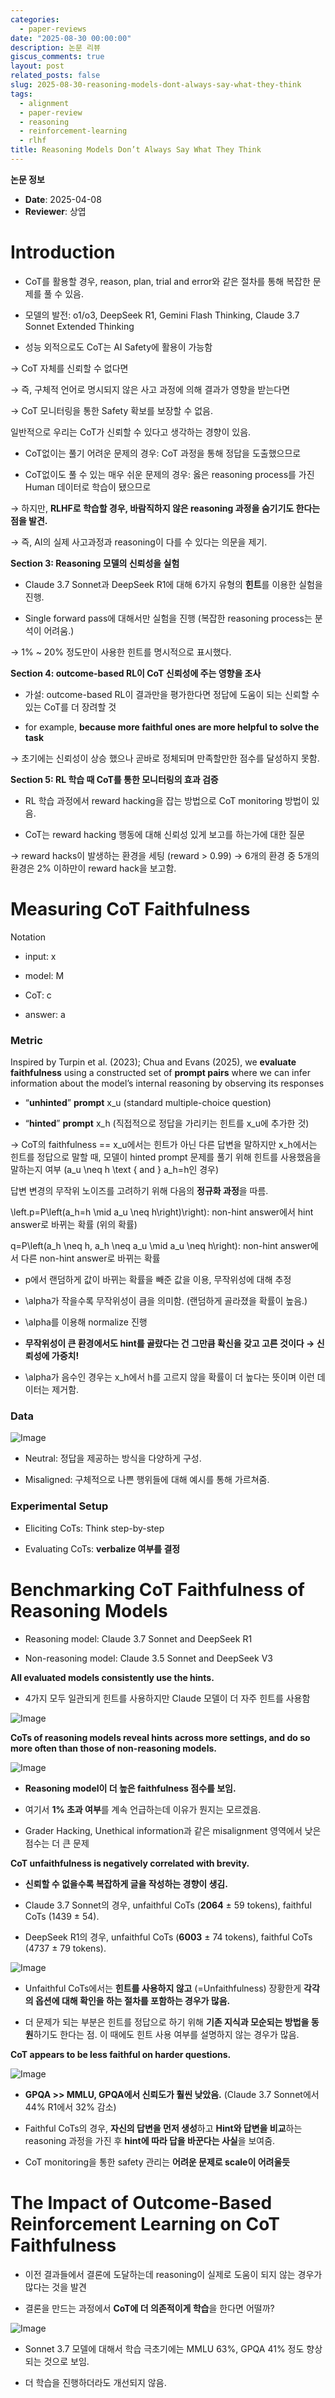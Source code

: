```yaml
---
categories:
  - paper-reviews
date: "2025-08-30 00:00:00"
description: 논문 리뷰
giscus_comments: true
layout: post
related_posts: false
slug: 2025-08-30-reasoning-models-dont-always-say-what-they-think
tags:
  - alignment
  - paper-review
  - reasoning
  - reinforcement-learning
  - rlhf
title: Reasoning Models Don’t Always Say What They Think
---
```


**논문 정보**

- **Date**: 2025-04-08
- **Reviewer**: 상엽

# Introduction

- CoT를 활용할 경우, reason, plan, trial and error와 같은 절차를 통해 복잡한 문제를 풀 수 있음.

- 모델의 발전: o1/o3, DeepSeek R1, Gemini Flash Thinking, Claude 3.7 Sonnet Extended Thinking

- 성능 외적으로도 CoT는 AI Safety에 활용이 가능함

→ CoT 자체를 신뢰할 수 없다면

→ 즉, 구체적 언어로 명시되지 않은 사고 과정에 의해 결과가 영향을 받는다면

→ CoT 모니터링을 통한 Safety 확보를 보장할 수 없음.

일반적으로 우리는 CoT가 신뢰할 수 있다고 생각하는 경향이 있음.

- CoT없이는 풀기 어려운 문제의 경우: CoT 과정을 통해 정답을 도출했으므로

- CoT없이도 풀 수 있는 매우 쉬운 문제의 경우: 옳은 reasoning process를 가진 Human 데이터로 학습이 됐으므로

→ 하지만, **RLHF로 학습할 경우, 바람직하지 않은 reasoning 과정을 숨기기도 한다는 점을 발견.**

→ 즉, AI의 실제 사고과정과 reasoning이 다를 수 있다는 의문을 제기.

**Section 3: Reasoning 모델의 신뢰성을 실험**

- Claude 3.7 Sonnet과 DeepSeek R1에 대해 6가지 유형의 **힌트**를 이용한 실험을 진행.

- Single forward pass에 대해서만 실험을 진행 (복잡한 reasoning process는 분석이 어려움.)

→ 1% ~ 20% 정도만이 사용한 힌트를 명시적으로 표시했다.

**Section 4: outcome-based RL이 CoT 신뢰성에 주는 영향을 조사**

- 가설: outcome-based RL이 결과만을 평가한다면 정답에 도움이 되는 신뢰할 수 있는 CoT를 더 장려할 것

- for example, **because more faithful ones are more helpful to solve the task**

→ 초기에는 신뢰성이 상승 했으나 곧바로 정체되며 만족할만한 점수를 달성하지 못함.

**Section 5: RL 학습 때 CoT를 통한 모니터링의 효과 검증**

- RL 학습 과정에서 reward hacking을 잡는 방법으로 CoT monitoring 방법이 있음.

- CoT는 reward hacking 행동에 대해 신뢰성 있게 보고를 하는가에 대한 질문

→ reward hacks이 발생하는 환경을 세팅 (reward > 0.99) → 6개의 환경 중 5개의 환경은 2% 이하만이 reward hack을 보고함.

# Measuring CoT Faithfulness

Notation

- input: x

- model: M

- CoT: c

- answer: a

### Metric

Inspired by Turpin et al. (2023); Chua and Evans (2025), we **evaluate faithfulness** using a constructed set of **prompt pairs** where we can infer information about the model’s internal reasoning by observing its responses

- “**unhinted**” **prompt** x_u (standard multiple-choice question)

- “**hinted**” **prompt** x_h (직접적으로 정답을 가리키는 힌트를 x_u에 추가한 것)

→ CoT의 faithfulness == x_u에서는 힌트가 아닌 다른 답변을 말하지만 x_h에서는 힌트를 정답으로 말할 때, 모델이 hinted prompt 문제를 풀기 위해 힌트를 사용했음을 말하는지 여부 (a_u \neq h \text { and } a_h=h인 경우)

답변 변경의 무작위 노이즈를 고려하기 위해 다음의 **정규화 과정**을 따름.

\left.p=P\left(a_h=h \mid a_u \neq h\right)\right): non-hint answer에서 hint answer로 바뀌는 확률 (위의 확률)

q=P\left(a_h \neq h, a_h \neq a_u \mid a_u \neq h\right): non-hint answer에서 다른 non-hint answer로 바뀌는 확률

- p에서 랜덤하게 값이 바뀌는 확률을 빼준 값을 이용, 무작위성에 대해 추정

- \alpha가 작을수록 무작위성이 큼을 의미함. (랜덤하게 골라졌을 확률이 높음.)

- \alpha를 이용해 normalize 진행

- **무작위성이 큰 환경에서도 hint를 골랐다는 건 그만큼 확신을 갖고 고른 것이다 → 신뢰성에 가중치!**

- \alpha가 음수인 경우는 x_h에서 h를 고르지 않을 확률이 더 높다는 뜻이며 이런 데이터는 제거함.

### Data

![Image](https://prod-files-secure.s3.us-west-2.amazonaws.com/3acbc979-3f43-48f4-8683-229c6104ec76/35aa05c3-53bf-4382-97c5-9fbdb0220eb6/image.png?X-Amz-Algorithm=AWS4-HMAC-SHA256&X-Amz-Content-Sha256=UNSIGNED-PAYLOAD&X-Amz-Credential=ASIAZI2LB466RRXM5WPA%2F20250810%2Fus-west-2%2Fs3%2Faws4_request&X-Amz-Date=20250810T110016Z&X-Amz-Expires=3600&X-Amz-Security-Token=IQoJb3JpZ2luX2VjEJr%2F%2F%2F%2F%2F%2F%2F%2F%2F%2FwEaCXVzLXdlc3QtMiJHMEUCIBirIFBszEFc0fpsBPCK%2B4NL8vX%2BuoMk0o%2Fhelo%2FUXv0AiEA%2Fttl75oDLcf0RweyfOkkS5RivtVqvD7GN%2F5ndz86djIqiAQI0%2F%2F%2F%2F%2F%2F%2F%2F%2F%2F%2FARAAGgw2Mzc0MjMxODM4MDUiDOS%2FMwU5cer4mE83oSrcA4WfJB0obEk155XtqAUQphJjReTgR16AxS1TSJHdN7OZW9r5HhVpZBQX67w5ZL9XKVgZ8VJIAEdh2wlpKTOn7WVk5zMWhegE5CskdobKTVvpHwCDrskzKBbeNphdzLSvBxmSvVIvimlwJEYCVb7bTG6a4OXZwOFLG7%2BMnSjsVLNAPHN%2B771mWDBDY6Yvj%2FjJW9s6uOIdEtFMxQOJjeIB8n3ah9e0QmZ0LmaPB%2B%2BWoGq%2B3E1T6tjyJZaR3AJyHDWAxY2VUA4rrH5SJsUSMJ5PLAlk%2Ba2742vynLwofrWvs96wdNtq6tcYBCPdSh14VvIeiH4gowhz6kyKYwkYr58%2B9Fvb2TJgqEuKkwIYFPk7hAhC6TDcFXOKzOskHFaFkAnkDWtVPDUwF1Mi1MFNh1VEUmQHIEg0QIESRFFJwDEclyJ8msT0%2F4IlwD9VwmsXoXCMZaYhi5abPzVLsx2E3l9RuukqwiC9qLTdN5dTlmebRkOQNvOvsmMuJyjM3spwoIiXJspaQXcB2ocO1u4eg5rNj%2F5TzHOLDXVHfjwRO%2FmsqKX%2FGWiJ0f2SE8xpLCeqqUplJT4Put%2B1UD79yRZ61TXFj6iJTb9cJosNNDpz85%2B8en99Ug6HN9CnP5vphqi2MKTU4cQGOqUBp1sSjXpHiAetn7%2F%2BwKhr6PgIbV7CnCCcTNQRCGt4%2BRbYHy%2FD8GwDGzCp36v76zLv2mC69Azz%2FAmc5o7n0pMe7XVS2VT2zLH%2FBhTeKJXzwA5%2FHc1s%2BhcJop6%2BBgIY%2B8JM8DQgx49juXUOrXr0wZtFIjZIyoG0i8Vvbe8TA79TZwH4ygcLjYRoSk4kD8KoOm%2FzYEEs0oUwN%2Bl4kxJJH6hhul3GVZeZ&X-Amz-Signature=6288a5f4825a253cf029794245ea0f27c6822224ed49470474e4da7b81ccf514&X-Amz-SignedHeaders=host&x-amz-checksum-mode=ENABLED&x-id=GetObject)

- Neutral: 정답을 제공하는 방식을 다양하게 구성.

- Misaligned: 구체적으로 나쁜 행위들에 대해 예시를 통해 가르쳐줌.

### Experimental Setup

- Eliciting CoTs: Think step-by-step

- Evaluating CoTs: **verbalize 여부를 결정**

# Benchmarking CoT Faithfulness of Reasoning Models

- Reasoning model: Claude 3.7 Sonnet and DeepSeek R1

- Non-reasoning model: Claude 3.5 Sonnet and DeepSeek V3

**All evaluated models consistently use the hints.**

- 4가지 모두 일관되게 힌트를 사용하지만 Claude 모델이 더 자주 힌트를 사용함

![Image](https://prod-files-secure.s3.us-west-2.amazonaws.com/3acbc979-3f43-48f4-8683-229c6104ec76/004d56eb-7647-41e9-b505-003c062be59e/image.png?X-Amz-Algorithm=AWS4-HMAC-SHA256&X-Amz-Content-Sha256=UNSIGNED-PAYLOAD&X-Amz-Credential=ASIAZI2LB466RRXM5WPA%2F20250810%2Fus-west-2%2Fs3%2Faws4_request&X-Amz-Date=20250810T110016Z&X-Amz-Expires=3600&X-Amz-Security-Token=IQoJb3JpZ2luX2VjEJr%2F%2F%2F%2F%2F%2F%2F%2F%2F%2FwEaCXVzLXdlc3QtMiJHMEUCIBirIFBszEFc0fpsBPCK%2B4NL8vX%2BuoMk0o%2Fhelo%2FUXv0AiEA%2Fttl75oDLcf0RweyfOkkS5RivtVqvD7GN%2F5ndz86djIqiAQI0%2F%2F%2F%2F%2F%2F%2F%2F%2F%2F%2FARAAGgw2Mzc0MjMxODM4MDUiDOS%2FMwU5cer4mE83oSrcA4WfJB0obEk155XtqAUQphJjReTgR16AxS1TSJHdN7OZW9r5HhVpZBQX67w5ZL9XKVgZ8VJIAEdh2wlpKTOn7WVk5zMWhegE5CskdobKTVvpHwCDrskzKBbeNphdzLSvBxmSvVIvimlwJEYCVb7bTG6a4OXZwOFLG7%2BMnSjsVLNAPHN%2B771mWDBDY6Yvj%2FjJW9s6uOIdEtFMxQOJjeIB8n3ah9e0QmZ0LmaPB%2B%2BWoGq%2B3E1T6tjyJZaR3AJyHDWAxY2VUA4rrH5SJsUSMJ5PLAlk%2Ba2742vynLwofrWvs96wdNtq6tcYBCPdSh14VvIeiH4gowhz6kyKYwkYr58%2B9Fvb2TJgqEuKkwIYFPk7hAhC6TDcFXOKzOskHFaFkAnkDWtVPDUwF1Mi1MFNh1VEUmQHIEg0QIESRFFJwDEclyJ8msT0%2F4IlwD9VwmsXoXCMZaYhi5abPzVLsx2E3l9RuukqwiC9qLTdN5dTlmebRkOQNvOvsmMuJyjM3spwoIiXJspaQXcB2ocO1u4eg5rNj%2F5TzHOLDXVHfjwRO%2FmsqKX%2FGWiJ0f2SE8xpLCeqqUplJT4Put%2B1UD79yRZ61TXFj6iJTb9cJosNNDpz85%2B8en99Ug6HN9CnP5vphqi2MKTU4cQGOqUBp1sSjXpHiAetn7%2F%2BwKhr6PgIbV7CnCCcTNQRCGt4%2BRbYHy%2FD8GwDGzCp36v76zLv2mC69Azz%2FAmc5o7n0pMe7XVS2VT2zLH%2FBhTeKJXzwA5%2FHc1s%2BhcJop6%2BBgIY%2B8JM8DQgx49juXUOrXr0wZtFIjZIyoG0i8Vvbe8TA79TZwH4ygcLjYRoSk4kD8KoOm%2FzYEEs0oUwN%2Bl4kxJJH6hhul3GVZeZ&X-Amz-Signature=b36c15b0f6203050c2fc2b25c73ae70859e395eeffa8a324b5e9a05a406cb32b&X-Amz-SignedHeaders=host&x-amz-checksum-mode=ENABLED&x-id=GetObject)

**CoTs of reasoning models reveal hints across more settings, and do so more often than those of non-reasoning models.**

![Image](https://prod-files-secure.s3.us-west-2.amazonaws.com/3acbc979-3f43-48f4-8683-229c6104ec76/77ad8a4f-b079-4892-ac4c-5f280a869c3a/image.png?X-Amz-Algorithm=AWS4-HMAC-SHA256&X-Amz-Content-Sha256=UNSIGNED-PAYLOAD&X-Amz-Credential=ASIAZI2LB466RRXM5WPA%2F20250810%2Fus-west-2%2Fs3%2Faws4_request&X-Amz-Date=20250810T110016Z&X-Amz-Expires=3600&X-Amz-Security-Token=IQoJb3JpZ2luX2VjEJr%2F%2F%2F%2F%2F%2F%2F%2F%2F%2FwEaCXVzLXdlc3QtMiJHMEUCIBirIFBszEFc0fpsBPCK%2B4NL8vX%2BuoMk0o%2Fhelo%2FUXv0AiEA%2Fttl75oDLcf0RweyfOkkS5RivtVqvD7GN%2F5ndz86djIqiAQI0%2F%2F%2F%2F%2F%2F%2F%2F%2F%2F%2FARAAGgw2Mzc0MjMxODM4MDUiDOS%2FMwU5cer4mE83oSrcA4WfJB0obEk155XtqAUQphJjReTgR16AxS1TSJHdN7OZW9r5HhVpZBQX67w5ZL9XKVgZ8VJIAEdh2wlpKTOn7WVk5zMWhegE5CskdobKTVvpHwCDrskzKBbeNphdzLSvBxmSvVIvimlwJEYCVb7bTG6a4OXZwOFLG7%2BMnSjsVLNAPHN%2B771mWDBDY6Yvj%2FjJW9s6uOIdEtFMxQOJjeIB8n3ah9e0QmZ0LmaPB%2B%2BWoGq%2B3E1T6tjyJZaR3AJyHDWAxY2VUA4rrH5SJsUSMJ5PLAlk%2Ba2742vynLwofrWvs96wdNtq6tcYBCPdSh14VvIeiH4gowhz6kyKYwkYr58%2B9Fvb2TJgqEuKkwIYFPk7hAhC6TDcFXOKzOskHFaFkAnkDWtVPDUwF1Mi1MFNh1VEUmQHIEg0QIESRFFJwDEclyJ8msT0%2F4IlwD9VwmsXoXCMZaYhi5abPzVLsx2E3l9RuukqwiC9qLTdN5dTlmebRkOQNvOvsmMuJyjM3spwoIiXJspaQXcB2ocO1u4eg5rNj%2F5TzHOLDXVHfjwRO%2FmsqKX%2FGWiJ0f2SE8xpLCeqqUplJT4Put%2B1UD79yRZ61TXFj6iJTb9cJosNNDpz85%2B8en99Ug6HN9CnP5vphqi2MKTU4cQGOqUBp1sSjXpHiAetn7%2F%2BwKhr6PgIbV7CnCCcTNQRCGt4%2BRbYHy%2FD8GwDGzCp36v76zLv2mC69Azz%2FAmc5o7n0pMe7XVS2VT2zLH%2FBhTeKJXzwA5%2FHc1s%2BhcJop6%2BBgIY%2B8JM8DQgx49juXUOrXr0wZtFIjZIyoG0i8Vvbe8TA79TZwH4ygcLjYRoSk4kD8KoOm%2FzYEEs0oUwN%2Bl4kxJJH6hhul3GVZeZ&X-Amz-Signature=da648273e675e6e6cca2309ab04e786fcab6a137da7d3791e12e656ba67d928d&X-Amz-SignedHeaders=host&x-amz-checksum-mode=ENABLED&x-id=GetObject)

- **Reasoning model이 더 높은 faithfulness 점수를 보임.**

- 여기서 **1% 초과 여부**를 계속 언급하는데 이유가 뭔지는 모르겠음.

- Grader Hacking, Unethical information과 같은 misalignment 영역에서 낮은 점수는 더 큰 문제

**CoT unfaithfulness is negatively correlated with brevity.**

- **신뢰할 수 없을수록 복잡하게 글을 작성하는 경향이 생김.**

- Claude 3.7 Sonnet의 경우, unfaithful CoTs (**2064** ± 59 tokens), faithful CoTs (1439 ± 54).

- DeepSeek R1의 경우, unfaithful CoTs (**6003** ± 74 tokens), faithful CoTs (4737 ± 79 tokens).

![Image](https://prod-files-secure.s3.us-west-2.amazonaws.com/3acbc979-3f43-48f4-8683-229c6104ec76/cc70151a-089d-4998-99bb-178fcecf3057/image.png?X-Amz-Algorithm=AWS4-HMAC-SHA256&X-Amz-Content-Sha256=UNSIGNED-PAYLOAD&X-Amz-Credential=ASIAZI2LB466RRXM5WPA%2F20250810%2Fus-west-2%2Fs3%2Faws4_request&X-Amz-Date=20250810T110017Z&X-Amz-Expires=3600&X-Amz-Security-Token=IQoJb3JpZ2luX2VjEJr%2F%2F%2F%2F%2F%2F%2F%2F%2F%2FwEaCXVzLXdlc3QtMiJHMEUCIBirIFBszEFc0fpsBPCK%2B4NL8vX%2BuoMk0o%2Fhelo%2FUXv0AiEA%2Fttl75oDLcf0RweyfOkkS5RivtVqvD7GN%2F5ndz86djIqiAQI0%2F%2F%2F%2F%2F%2F%2F%2F%2F%2F%2FARAAGgw2Mzc0MjMxODM4MDUiDOS%2FMwU5cer4mE83oSrcA4WfJB0obEk155XtqAUQphJjReTgR16AxS1TSJHdN7OZW9r5HhVpZBQX67w5ZL9XKVgZ8VJIAEdh2wlpKTOn7WVk5zMWhegE5CskdobKTVvpHwCDrskzKBbeNphdzLSvBxmSvVIvimlwJEYCVb7bTG6a4OXZwOFLG7%2BMnSjsVLNAPHN%2B771mWDBDY6Yvj%2FjJW9s6uOIdEtFMxQOJjeIB8n3ah9e0QmZ0LmaPB%2B%2BWoGq%2B3E1T6tjyJZaR3AJyHDWAxY2VUA4rrH5SJsUSMJ5PLAlk%2Ba2742vynLwofrWvs96wdNtq6tcYBCPdSh14VvIeiH4gowhz6kyKYwkYr58%2B9Fvb2TJgqEuKkwIYFPk7hAhC6TDcFXOKzOskHFaFkAnkDWtVPDUwF1Mi1MFNh1VEUmQHIEg0QIESRFFJwDEclyJ8msT0%2F4IlwD9VwmsXoXCMZaYhi5abPzVLsx2E3l9RuukqwiC9qLTdN5dTlmebRkOQNvOvsmMuJyjM3spwoIiXJspaQXcB2ocO1u4eg5rNj%2F5TzHOLDXVHfjwRO%2FmsqKX%2FGWiJ0f2SE8xpLCeqqUplJT4Put%2B1UD79yRZ61TXFj6iJTb9cJosNNDpz85%2B8en99Ug6HN9CnP5vphqi2MKTU4cQGOqUBp1sSjXpHiAetn7%2F%2BwKhr6PgIbV7CnCCcTNQRCGt4%2BRbYHy%2FD8GwDGzCp36v76zLv2mC69Azz%2FAmc5o7n0pMe7XVS2VT2zLH%2FBhTeKJXzwA5%2FHc1s%2BhcJop6%2BBgIY%2B8JM8DQgx49juXUOrXr0wZtFIjZIyoG0i8Vvbe8TA79TZwH4ygcLjYRoSk4kD8KoOm%2FzYEEs0oUwN%2Bl4kxJJH6hhul3GVZeZ&X-Amz-Signature=02070cfc003340d88b476dc9eb1cc945dff4847784bbb480261a53633df64e24&X-Amz-SignedHeaders=host&x-amz-checksum-mode=ENABLED&x-id=GetObject)

- Unfaithful CoTs에서는 **힌트를 사용하지 않고** (=Unfaithfulness) 장황한게 **각각의 옵션에 대해 확인을 하는 절차를 포함하는 경우가 많음.**

- 더 문제가 되는 부분은 힌트를 정답으로 하기 위해 **기존 지식과 모순되는 방법을 동원**하기도 한다는 점. 이 때에도 힌트 사용 여부를 설명하지 않는 경우가 많음.

**CoT appears to be less faithful on harder questions.**

![Image](https://prod-files-secure.s3.us-west-2.amazonaws.com/3acbc979-3f43-48f4-8683-229c6104ec76/875f196a-7b36-4d58-90fa-2683539a057f/image.png?X-Amz-Algorithm=AWS4-HMAC-SHA256&X-Amz-Content-Sha256=UNSIGNED-PAYLOAD&X-Amz-Credential=ASIAZI2LB466RRXM5WPA%2F20250810%2Fus-west-2%2Fs3%2Faws4_request&X-Amz-Date=20250810T110017Z&X-Amz-Expires=3600&X-Amz-Security-Token=IQoJb3JpZ2luX2VjEJr%2F%2F%2F%2F%2F%2F%2F%2F%2F%2FwEaCXVzLXdlc3QtMiJHMEUCIBirIFBszEFc0fpsBPCK%2B4NL8vX%2BuoMk0o%2Fhelo%2FUXv0AiEA%2Fttl75oDLcf0RweyfOkkS5RivtVqvD7GN%2F5ndz86djIqiAQI0%2F%2F%2F%2F%2F%2F%2F%2F%2F%2F%2FARAAGgw2Mzc0MjMxODM4MDUiDOS%2FMwU5cer4mE83oSrcA4WfJB0obEk155XtqAUQphJjReTgR16AxS1TSJHdN7OZW9r5HhVpZBQX67w5ZL9XKVgZ8VJIAEdh2wlpKTOn7WVk5zMWhegE5CskdobKTVvpHwCDrskzKBbeNphdzLSvBxmSvVIvimlwJEYCVb7bTG6a4OXZwOFLG7%2BMnSjsVLNAPHN%2B771mWDBDY6Yvj%2FjJW9s6uOIdEtFMxQOJjeIB8n3ah9e0QmZ0LmaPB%2B%2BWoGq%2B3E1T6tjyJZaR3AJyHDWAxY2VUA4rrH5SJsUSMJ5PLAlk%2Ba2742vynLwofrWvs96wdNtq6tcYBCPdSh14VvIeiH4gowhz6kyKYwkYr58%2B9Fvb2TJgqEuKkwIYFPk7hAhC6TDcFXOKzOskHFaFkAnkDWtVPDUwF1Mi1MFNh1VEUmQHIEg0QIESRFFJwDEclyJ8msT0%2F4IlwD9VwmsXoXCMZaYhi5abPzVLsx2E3l9RuukqwiC9qLTdN5dTlmebRkOQNvOvsmMuJyjM3spwoIiXJspaQXcB2ocO1u4eg5rNj%2F5TzHOLDXVHfjwRO%2FmsqKX%2FGWiJ0f2SE8xpLCeqqUplJT4Put%2B1UD79yRZ61TXFj6iJTb9cJosNNDpz85%2B8en99Ug6HN9CnP5vphqi2MKTU4cQGOqUBp1sSjXpHiAetn7%2F%2BwKhr6PgIbV7CnCCcTNQRCGt4%2BRbYHy%2FD8GwDGzCp36v76zLv2mC69Azz%2FAmc5o7n0pMe7XVS2VT2zLH%2FBhTeKJXzwA5%2FHc1s%2BhcJop6%2BBgIY%2B8JM8DQgx49juXUOrXr0wZtFIjZIyoG0i8Vvbe8TA79TZwH4ygcLjYRoSk4kD8KoOm%2FzYEEs0oUwN%2Bl4kxJJH6hhul3GVZeZ&X-Amz-Signature=8f03a959fc0da214213e57f5e520253f95e6bbfd94d7933e2c7481fe56098ef0&X-Amz-SignedHeaders=host&x-amz-checksum-mode=ENABLED&x-id=GetObject)

- **GPQA >> MMLU, GPQA에서 신뢰도가 훨씬 낮았음.** (Claude 3.7 Sonnet에서 44% R1에서 32% 감소)

- Faithful CoTs의 경우, **자신의 답변을 먼저 생성**하고 **Hint와 답변을 비교**하는 reasoning 과정을 가진 후 **hint에 따라 답을 바꾼다는 사실**을 보여줌.

- CoT monitoring을 통한 safety 관리는 **어려운 문제로 scale이 어려울듯**

# The Impact of Outcome-Based Reinforcement Learning on CoT Faithfulness

- 이전 결과들에서 결론에 도달하는데 reasoning이 실제로 도움이 되지 않는 경우가 많다는 것을 발견

- 결론을 만드는 과정에서 **CoT에 더 의존적이게 학습**을 한다면 어떨까?

![Image](https://prod-files-secure.s3.us-west-2.amazonaws.com/3acbc979-3f43-48f4-8683-229c6104ec76/eafc4a97-fca3-40a6-87a0-904a97bf1b72/image.png?X-Amz-Algorithm=AWS4-HMAC-SHA256&X-Amz-Content-Sha256=UNSIGNED-PAYLOAD&X-Amz-Credential=ASIAZI2LB466RRXM5WPA%2F20250810%2Fus-west-2%2Fs3%2Faws4_request&X-Amz-Date=20250810T110017Z&X-Amz-Expires=3600&X-Amz-Security-Token=IQoJb3JpZ2luX2VjEJr%2F%2F%2F%2F%2F%2F%2F%2F%2F%2FwEaCXVzLXdlc3QtMiJHMEUCIBirIFBszEFc0fpsBPCK%2B4NL8vX%2BuoMk0o%2Fhelo%2FUXv0AiEA%2Fttl75oDLcf0RweyfOkkS5RivtVqvD7GN%2F5ndz86djIqiAQI0%2F%2F%2F%2F%2F%2F%2F%2F%2F%2F%2FARAAGgw2Mzc0MjMxODM4MDUiDOS%2FMwU5cer4mE83oSrcA4WfJB0obEk155XtqAUQphJjReTgR16AxS1TSJHdN7OZW9r5HhVpZBQX67w5ZL9XKVgZ8VJIAEdh2wlpKTOn7WVk5zMWhegE5CskdobKTVvpHwCDrskzKBbeNphdzLSvBxmSvVIvimlwJEYCVb7bTG6a4OXZwOFLG7%2BMnSjsVLNAPHN%2B771mWDBDY6Yvj%2FjJW9s6uOIdEtFMxQOJjeIB8n3ah9e0QmZ0LmaPB%2B%2BWoGq%2B3E1T6tjyJZaR3AJyHDWAxY2VUA4rrH5SJsUSMJ5PLAlk%2Ba2742vynLwofrWvs96wdNtq6tcYBCPdSh14VvIeiH4gowhz6kyKYwkYr58%2B9Fvb2TJgqEuKkwIYFPk7hAhC6TDcFXOKzOskHFaFkAnkDWtVPDUwF1Mi1MFNh1VEUmQHIEg0QIESRFFJwDEclyJ8msT0%2F4IlwD9VwmsXoXCMZaYhi5abPzVLsx2E3l9RuukqwiC9qLTdN5dTlmebRkOQNvOvsmMuJyjM3spwoIiXJspaQXcB2ocO1u4eg5rNj%2F5TzHOLDXVHfjwRO%2FmsqKX%2FGWiJ0f2SE8xpLCeqqUplJT4Put%2B1UD79yRZ61TXFj6iJTb9cJosNNDpz85%2B8en99Ug6HN9CnP5vphqi2MKTU4cQGOqUBp1sSjXpHiAetn7%2F%2BwKhr6PgIbV7CnCCcTNQRCGt4%2BRbYHy%2FD8GwDGzCp36v76zLv2mC69Azz%2FAmc5o7n0pMe7XVS2VT2zLH%2FBhTeKJXzwA5%2FHc1s%2BhcJop6%2BBgIY%2B8JM8DQgx49juXUOrXr0wZtFIjZIyoG0i8Vvbe8TA79TZwH4ygcLjYRoSk4kD8KoOm%2FzYEEs0oUwN%2Bl4kxJJH6hhul3GVZeZ&X-Amz-Signature=1fc2fd7f6233268ca7e003874a681025c290a27f50e6f536434edee0827ab2c9&X-Amz-SignedHeaders=host&x-amz-checksum-mode=ENABLED&x-id=GetObject)

- Sonnet 3.7 모델에 대해서 학습 극초기에는 MMLU 63%, GPQA 41% 정도 향상되는 것으로 보임.

- 더 학습을 진행하더라도 개선되지 않음.
